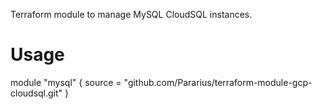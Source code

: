Terraform module to manage MySQL CloudSQL instances.

# Usage

module "mysql" {
  source = "github.com/Pararius/terraform-module-gcp-cloudsql.git"
}
